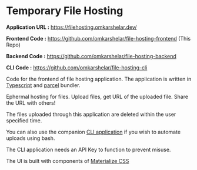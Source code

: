 # Temporary File Hosting

**Application URL :** https://filehosting.omkarshelar.dev/

**Frontend Code :** https://github.com/omkarshelar/file-hosting-frontend (This Repo)

**Backend Code :** https://github.com/omkarshelar/file-hosting-backend

**CLI Code :** https://github.com/omkarshelar/file-hosting-cli

Code for the frontend of file hosting application.
The application is written in [Typescript](https://www.typescriptlang.org/) and [parcel](https://parceljs.org/) bundler.

Ephermal hosting for files. Upload files, get URL of the uploaded file. Share the URL with others!

The files uploaded through this application are deleted within the user specified time.

You can also use the companion [CLI application](https://github.com/omkarshelar/file-hosting-cli) if you wish to automate uploads using bash.

The CLI application needs an API Key to function to prevent misuse.

The UI is built with components of [Materialize CSS](https://materializecss.com/)

